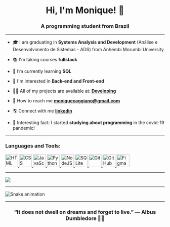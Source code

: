 <h1 align="center">Hi, I'm Monique! 🍄</h1>
<h3 align="center"><strong>A programming student from Brazil</strong></h3>

<hr>

- 🎓 I am graduating in **Systems Analysis and Development** (Análise e Desenvolvimento de Sistemas - ADS) from Anhembi Morumbi University

- 📚 I'm taking courses **fullstack**

- 🌻 I’m currently learning **SQL**

- 🧐 I'm interested in **Back-end and Front-end**

- 👨‍💻 All of my projects are available at: **[Developing](https://github.com/Eufrazine/Developing)**

- 📧 How to reach me **moniquecaggiano@gmail.com** 

- 🌎 Connect with me **[linkedin](https://linkedin.com/in/monique-cagg/)**

- 💜 Interesting fact: I started **studying about programming** in the covid-19 pandemic!

<hr>

<div text-align="left"> 

<h3 align="left">Languages and Tools:</h3>
<p align="left"> 

 <a href="https://developer.mozilla.org/pt-BR/docs/Web/HTML/" target="_blank" rel="noreferrer"> 
<img src="https://cdn.jsdelivr.net/gh/devicons/devicon/icons/html5/html5-plain.svg" alt="HTML" width="40" height="40"/> </a>

<a href="https://developer.mozilla.org/pt-BR/docs/Web/CSS" target="_blank" rel="noreferrer"> 
<img src="https://cdn.jsdelivr.net/gh/devicons/devicon/icons/css3/css3-plain.svg" alt="CSS" width="40" height="40" /> </a>

<a href="https://developer.mozilla.org/en-US/docs/Web/JavaScript" target="_blank" rel="noreferrer"> 
<img src="https://cdn.jsdelivr.net/gh/devicons/devicon/icons/javascript/javascript-plain.svg" alt="JavaScript" width="40" height="40" /> </a>

<a href="https://developer.mozilla.org/pt-BR/docs/Glossary/Python" target="_blank" rel="noreferrer">
<img src="https://cdn.jsdelivr.net/gh/devicons/devicon/icons/python/python-plain.svg" alt="Python" width="40" height="40" /> </a>

<a href="https://www.alura.com.br/artigos/node-js" target="_blank" rel="noreferrer"> 
<img src="https://cdn.jsdelivr.net/gh/devicons/devicon/icons/nodejs/nodejs-plain.svg" alt="NodeJS" width="40" height="40" /> </a>

<a href="https://www.hostinger.com.br/tutoriais/sqlite-vs-mysql" target="_blank" rel="noreferrer"> 
<img src="https://cdn.jsdelivr.net/gh/devicons/devicon/icons/sqlite/sqlite-plain.svg" alt="SQLite" width="40" height="40" /> </a>

<a href="https://www.alura.com.br/artigos/o-que-e-git-github" target="_blank" rel="noreferrer"> 
<img src="https://cdn.jsdelivr.net/gh/devicons/devicon/icons/git/git-plain.svg" alt="Git" width="40" height="40" /> </a>

<a href="https://www.hostinger.com.br/tutoriais/o-que-github" target="_blank" rel="noreferrer"> 
<img src="https://cdn.jsdelivr.net/gh/devicons/devicon/icons/github/github-original.svg" alt="GitHub" width="40" height="40"  /> </a>

<a href="https://www.alura.com.br/artigos/figma" target="_blank" rel="noreferrer"> 
<img src="https://cdn.jsdelivr.net/gh/devicons/devicon/icons/figma/figma-original.svg" alt="Figma" width="40" height="40"  /> </a>
 
</p>
</div>

<hr>

![](http://github-profile-summary-cards.vercel.app/api/cards/profile-details?username=Eufrazine&theme=material_palenight)

<hr>

![Snake animation](https://github.com/Eufrazine/Eufrazine/blob/output/github-contribution-grid-snake.svg)
 
<hr>

<h3 align="center">“It does not dwell on dreams and forget to live.” — <strong>Albus Dumbledore 🧙‍♂️</strong></h3>

